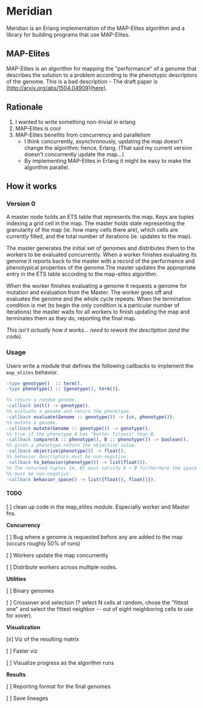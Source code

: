 # Meridian

Meridian is an Erlang implementation of the MAP-Elites algorithm
and a library for building programs that use MAP-Elites.

## MAP-Elites

MAP-Elites is an algorithm for mapping the "performance" of a genome
that describes the solution to a problem according to the phenotypic
descriptors of the genome. This is a bad description - The draft paper
is [http://arxiv.org/abs/1504.04909](here).

## Rationale

1. I wanted to write something non-trivial in erlang
2. MAP-Elites is cool
3. MAP-Elites benefits from concurrency and parallelism
   - I think concurrently, asynchronously, updating the map doesn't
     change the algorithm; hence, Erlang. (That said my current version
     doesn't concurrently update the map...)
   - By implementing MAP-Elites in Erlang it might be easy to make the
     algorithm parallel.

## How it works

### Version 0

A master node holds an ETS table that represents the map. Keys are
tuples indexing a grid cell in the map. The master holds state
representing the granularity of the map (ie. how many cells there
are), which cells are currently filled, and the total number of
iterations (ie. updates to the map).

The master generates the initial set of genomes and distributes them
to the workers to be evaluated concurrently. When a worker finishes
evaluating its genome it reports back to the master with a record of
the performance and phenotypical properties of the genome.The master
updates the appropriate entry in the ETS table according to the
map-elites algorithm.

When the worker finishes evaluating a genome it requests a genome for
mutation and evaluation from the Master. The worker goes off and
evaluates the genome and the whole cycle repeats. When the termination
condition is met (to begin the only condition is a particular number
of iterations) the master waits for all workers to finish updating the
map and terminates them as they do, reporting the final map.

*This isn't actually how it works... need to rework the desctiption
(and the code).*

### Usage
Users write a module that defines the following callbacks to implement
the `map_elites` behavior.

```erlang
-type genotype()  :: term().
-type phenotype() :: {genotype(), term()}.

%% return a random genome.
-callback init() -> genotype().
%% evaluate a genome and return the phenotype.
-callback evaluate(Genome :: genotype()) -> {ok, phenotype()}.
%% mutate a genome.
-callback mutate(Genome :: genotype()) -> genotype().
%% true if the phenotype A has "better fitness" than B.
-callback compare(A :: phenotype(), B :: phenotype()) -> boolean().
%% given a phenotype return the objective value.
-callback objective(phenotype()) -> float().
%% behavior descriptors must be non-negative.
-callback to_behavior(phenotype()) -> list(float()).
%% The returned tuples {A, B} must satisfy A < B furthermore the space
%% must be non-negative.
-callback behavior_space() -> list({float(), float()}).
```

#### TODO
[ ] clean up code in the map_elites module. Especially worker and Master fns.

**Concurrency**

[ ] Bug where a genome is requested before any are added to the map
    (occurs roughly 50% of runs)
    
[ ] Workers update the map concurrently

[ ] Distribute workers across multiple nodes.

**Utilities**

[ ] Binary genomes

[ ] Crossover and selection (? select N cells at random, chose the
"fittest one" and select the fittest neighbor -- out of eight
neighboring cells to use for xover).

**Visualization**

[x] Viz of the resulting matrix

[ ] Faster viz

[ ] Visualize progress as the algorithm runs

**Results**

[ ] Reporting format for the final genomes

[ ] Save lineages





